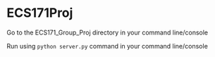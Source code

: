 # ECS171Proj

Go to the ECS171\_Group\_Proj directory in your command line/console

Run using ```python server.py``` command in your command line/console
